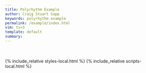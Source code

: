 ```yaml
---
title: Polyrhythm Example
author: Craig Stuart Sapp
keywords: polyrhythm example
permalink: /example/index.html
vim: ts=3
template: default
summary: 
---
```

<div title="Click to go to previous example" id="previous-example"><i class="navigate glyphicon glyphicon-arrow-left"></i></div>
<div title="Click to go to next example" id="next-example"><i class="navigate glyphicon glyphicon-arrow-right"></i></div>

<div style="margin-bottom:50px; margin-top:20px;" id="example"></div>

<span id="vbutton"></span>
<script type="text/x-humdrum" id="example-notation"></script>

{% include_relative styles-local.html %}
{% include_relative scripts-local.html %}


